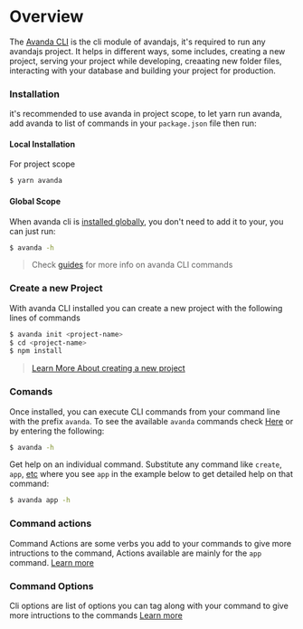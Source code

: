 

# Overview

The [Avanda CLI](https://github.com/avandajs/cli) is the cli module of avandajs, it's required to run any avandajs project. It helps in different ways, some includes, creating a new project, serving your project while developing, creaating new folder files, interacting with your database and building your project for production.  

### Installation
it's recommended to use avanda in project scope, to let yarn run avanda, add avanda to list of commands in your `package.json` file then run:

#### Local Installation
For project scope


```bash
$ yarn avanda
```
#### Global Scope
When avanda cli is [installed globally](/getting-started/quick-start#setup), you don't need to add it to your, you can just run:


```bash
$ avanda -h
```
> Check [guides](/components/avanda-cli/guide#commands) for more info on avanda CLI commands




### Create a new Project

With avanda CLI installed you can create a new project with the following lines of commands

```bash
$ avanda init <project-name>
$ cd <project-name>
$ npm install
```

> [Learn More About creating a new project](/getting-started/quick-start)


### Comands

Once installed, you can execute CLI commands from your command line with the prefix `avanda`. To see the available `avanda` commands check [Here](/components/avanda-cli/guide##commands) or by entering the following:

```bash
$ avanda -h
```

Get help on an individual command. Substitute any command like `create`, `app`, [etc](/components/avanda-cli/guide#command-overview) where you see `app` in the example below to get detailed help on that command:

```bash
$ avanda app -h
```

### Command actions

Command Actions are some verbs you add to your commands to give more intructions to the command, Actions available are mainly for the `app` command. [Learn more](/components/avanda-cli/guide#actions)

### Command Options

Cli options are list of options you can tag along with your command to give more intructions to the commands [Learn more](/components/avanda-cli/guide#actions)

